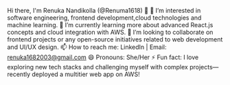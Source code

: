 
Hi there, I'm Renuka Nandikolla (@Renuma1618) 👋
👀 I’m interested in software engineering, frontend development,cloud technologies and machine learning.
🌱 I’m currently learning more about advanced React.js concepts and cloud integration with AWS.
💞️ I’m looking to collaborate on frontend projects or any open-source initiatives related to web development and UI/UX design.
📫 How to reach me: LinkedIn | Email: renuka1682003@gmail.com
😄 Pronouns: She/Her
⚡ Fun fact: I love exploring new tech stacks and challenging myself with complex projects—recently deployed a multitier web app on AWS!
